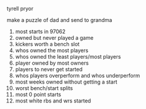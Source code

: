 tyrell pryor

make a puzzle of dad and send to grandma

1. most starts in 97062
2. owned but never played a game
3. kickers worth a bench slot
4. whos owned the most players
5. whos owned the least players/most players
6. player owned by most owners
7. players to never get started
8. whos players overperform and whos underperform
9. most weeks owned without getting a start
10. worst bench/start splits
11. most 0 point starts
12. most white rbs and wrs started